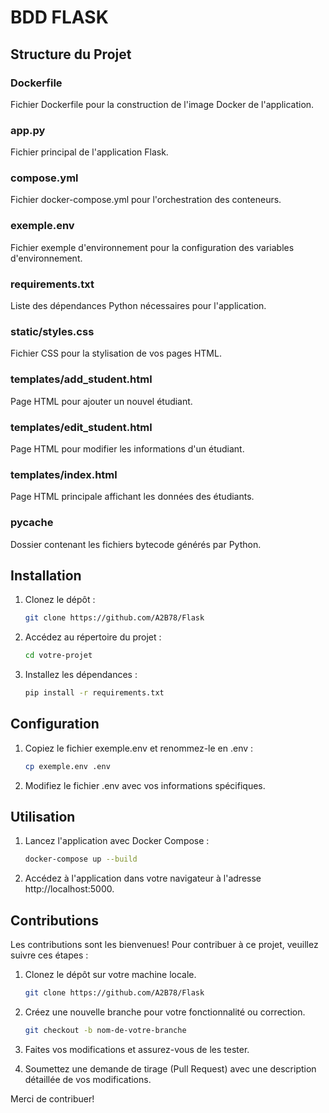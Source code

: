 # BDD FLASK

## Structure du Projet

### Dockerfile
Fichier Dockerfile pour la construction de l'image Docker de l'application.

### app.py
Fichier principal de l'application Flask.

### compose.yml
Fichier docker-compose.yml pour l'orchestration des conteneurs.

### exemple.env
Fichier exemple d'environnement pour la configuration des variables d'environnement.

### requirements.txt
Liste des dépendances Python nécessaires pour l'application.

### static/styles.css
Fichier CSS pour la stylisation de vos pages HTML.

### templates/add_student.html
Page HTML pour ajouter un nouvel étudiant.

### templates/edit_student.html
Page HTML pour modifier les informations d'un étudiant.

### templates/index.html
Page HTML principale affichant les données des étudiants.

### __pycache__
Dossier contenant les fichiers bytecode générés par Python.

## Installation

1. Clonez le dépôt :
   ```bash
   git clone https://github.com/A2B78/Flask
   ```

2. Accédez au répertoire du projet :
   ```bash
   cd votre-projet
   ```

3. Installez les dépendances :
   ```bash
   pip install -r requirements.txt
   ```

## Configuration

1. Copiez le fichier exemple.env et renommez-le en .env :
   ```bash
   cp exemple.env .env
   ```

2. Modifiez le fichier .env avec vos informations spécifiques.

## Utilisation

1. Lancez l'application avec Docker Compose :
   ```bash
   docker-compose up --build
   ```

2. Accédez à l'application dans votre navigateur à l'adresse http://localhost:5000.

## Contributions

Les contributions sont les bienvenues! Pour contribuer à ce projet, veuillez suivre ces étapes :

1. Clonez le dépôt sur votre machine locale.
   ```bash
   git clone https://github.com/A2B78/Flask
   ```

2. Créez une nouvelle branche pour votre fonctionnalité ou correction.
   ```bash
   git checkout -b nom-de-votre-branche
   ```

3. Faites vos modifications et assurez-vous de les tester.

4. Soumettez une demande de tirage (Pull Request) avec une description détaillée de vos modifications.

Merci de contribuer!
```
